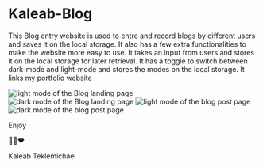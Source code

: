 # Kaleab-Blog
This Blog entry website is used to entre and record blogs by different users and saves it on the local storage.
It also has a few extra functionalities to make the website more easy to use.
It takes an input from users and stores it on the local storage for later retrieval.
It has a toggle to switch between dark-mode and light-mode and stores the modes on the local storage.
It links my portfolio website

![light mode of the Blog landing page](lightmode_lp.png)
![dark mode of the Blog landing page](darkmode_lp.png)
![light mode of the blog post page](lightmode_bp.png)
![dark mode of the blog post page](darkmode_bp.png)

Enjoy

💚💛❤️

Kaleab Teklemichael
